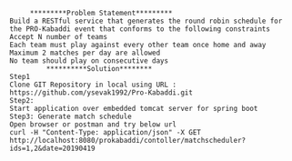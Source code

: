          *********Problem Statement*********
	Build a RESTful service that generates the round robin schedule for the PRO-Kabaddi event that conforms to the following constraints
	Accept N number of teams
	Each team must play against every other team once home and away
	Maximum 2 matches per day are allowed
	No team should play on consecutive days
             **********Solution********
	Step1
	Clone GIT Repository in local using URL : https://github.com/ysevak1992/Pro-Kabaddi.git
	Step2:
	Start application over embedded tomcat server for spring boot
	Step3: Generate match schedule
	Open browser or postman and try below url
	curl -H "Content-Type: application/json" -X GET http://localhost:8080/prokabaddi/contoller/matchscheduler?ids=1,2&date=20190419